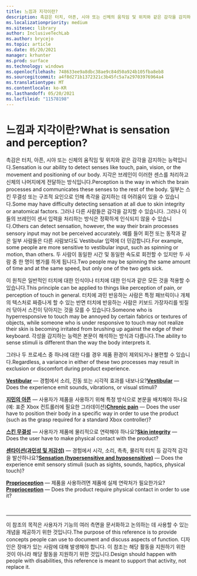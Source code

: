```yaml
---
title: 느낌과 지각이란?
description: 촉감은 터치, 아픈, 시야 또는 신체의 움직임 및 위치와 같은 감각을 감지하는 능력입니다.
ms.localizationpriority: medium
ms.sitesec: library
author: InclusiveTechLab
ms.author: brycejo
ms.topic: article
ms.date: 05/20/2021
manager: krhunter
ms.prod: surface
ms.technology: windows
ms.openlocfilehash: 748633ee9a8dbc38ae9c84d50a924b105fba8eb8
ms.sourcegitcommit: a4f8d271b1372321c3b45fc5a7a29703976964a4
ms.translationtype: MT
ms.contentlocale: ko-KR
ms.lasthandoff: 05/20/2021
ms.locfileid: "11578198"
---
```

# <a name="what-is-sensation-and-perception"></a><span data-ttu-id="f7b43-103">느낌과 지각이란?</span><span class="sxs-lookup"><span data-stu-id="f7b43-103">What is sensation and perception?</span></span>

<span data-ttu-id="f7b43-104">촉감은 터치, 아픈, 시야 또는 신체의 움직임 및 위치와 같은 감각을 감지하는 능력입니다.</span><span class="sxs-lookup"><span data-stu-id="f7b43-104">Sensation is our ability to detect senses like touch, pain, vision, or the movement and positioning of our body.</span></span> <span data-ttu-id="f7b43-105">지각은 브레인이 이러한 센스를 처리하고 신체의 나머지에게 전달하는 방식입니다.</span><span class="sxs-lookup"><span data-stu-id="f7b43-105">Perception is the way in which the brain processes and communicates these senses to the rest of the body.</span></span> <span data-ttu-id="f7b43-106">일부는 스킨 무결성 또는 구조적 요인으로 인해 촉각을 감지하는 데 어려움이 있을 수 있습니다.</span><span class="sxs-lookup"><span data-stu-id="f7b43-106">Some may have difficulty detecting sensation at all due to skin integrity or anatomical factors.</span></span> <span data-ttu-id="f7b43-107">그러나 다른 사람들은 감각을 감지할 수 있습니다. 그러나 이들의 브레인이 센서 입력을 처리하는 방식은 정확하게 인식되지 않을 수 있습니다.</span><span class="sxs-lookup"><span data-stu-id="f7b43-107">Others can detect sensation, however, the way their brain processes sensory input may not be perceived accurately.</span></span> <span data-ttu-id="f7b43-108">예를 들어 회전 또는 동작과 같은 일부 사람들은 다른 사람보다도 Vestibular 입력에 더 민감합니다.</span><span class="sxs-lookup"><span data-stu-id="f7b43-108">For example, some people are more sensitive to vestibular input, such as spinning or motion, than others.</span></span> <span data-ttu-id="f7b43-109">두 사람이 동일한 시간 및 동일한 속도로 회전할 수 있지만 두 사람 중 한 명이 병가를 하게 됩니다.</span><span class="sxs-lookup"><span data-stu-id="f7b43-109">Two people may be spinning the same amount of time and at the same speed, but only one of the two gets sick.</span></span>

<span data-ttu-id="f7b43-110">이 원칙은 일반적인 터치에 대한 인식이나 터치에 대한 인식과 같은 모든 것을 적용할 수 있습니다.</span><span class="sxs-lookup"><span data-stu-id="f7b43-110">This principle can be applied to things like perception of pain, or perception of touch in general.</span></span> <span data-ttu-id="f7b43-111">터치에 과민 반응하는 사람은 특정 패브릭이나 개체의 텍스처로 짜증나게 할 수 있는 반면 터치에 반응하는 사람은 키보드 가장자리를 빗질러 닦아서 스킨이 닦아지는 것을 모를 수 있습니다.</span><span class="sxs-lookup"><span data-stu-id="f7b43-111">Someone who is hyperresponsive to touch may be annoyed by certain fabrics or textures of objects, while someone who is under responsive to touch may not realize their skin is becoming irritated from brushing up against the edge of their keyboard.</span></span> <span data-ttu-id="f7b43-112">각성을 감지하는 능력은 본문이 해석하는 방식과 다릅니다.</span><span class="sxs-lookup"><span data-stu-id="f7b43-112">The ability to sense stimuli is different than the way the body interprets it.</span></span>

<span data-ttu-id="f7b43-113">그러나 두 프로세스 중 하나에 대한 다를 경우 제품 환경이 제외되거나 불편할 수 있습니다.</span><span class="sxs-lookup"><span data-stu-id="f7b43-113">Regardless, a variance in either of these two processes may result in exclusion or discomfort during product experience.</span></span>

<span data-ttu-id="f7b43-114">**[Vestibular](sensation-perception-vestibular.md)** &mdash; 경험에서 소리, 진동 또는 시각적 효과를 내보나요?</span><span class="sxs-lookup"><span data-stu-id="f7b43-114">**[Vestibular](sensation-perception-vestibular.md)** &mdash; Does the experience emit sounds, vibrations, or visual stimuli?</span></span>

<span data-ttu-id="f7b43-115">**[지민의 아픈](sensation-perception-chronic-pain.md)** &mdash; 사용자가 제품을 사용하기 위해 특정 방식으로 본문을 배치해야 하나요(예: 표준 Xbox 컨트롤러에 필요한 그라데이션)</span><span class="sxs-lookup"><span data-stu-id="f7b43-115">**[Chronic pain](sensation-perception-chronic-pain.md)** &mdash; Does the user have to position their body in a specific way in order to use the product (such as the grasp required for a standard Xbox controller)?</span></span>

<span data-ttu-id="f7b43-116">**[스킨 무결성](sensation-perception-skin-integrity.md)** &mdash; 사용자가 제품에 물리적으로 연락해야 하나요?</span><span class="sxs-lookup"><span data-stu-id="f7b43-116">**[Skin integrity](sensation-perception-skin-integrity.md)** &mdash; Does the user have to make physical contact with the product?</span></span>

<span data-ttu-id="f7b43-117">**[센타이션(과민성 및 저감성)](sensation-perception-sensation.md)** &mdash; 경험에서 시각, 소리, 촉촉, 물리적 터치 등 감각적 감각을 발산하나요?</span><span class="sxs-lookup"><span data-stu-id="f7b43-117">**[Sensation (hypersensitive and hyposensitive)](sensation-perception-sensation.md)** &mdash; Does the experience emit sensory stimuli (such as sights, sounds, haptics, physical touch)?</span></span>

<span data-ttu-id="f7b43-118">**[Proprioception](sensation-perception-proprioception.md)** &mdash; 제품을 사용하려면 제품에 실제 연락처가 필요한가요?</span><span class="sxs-lookup"><span data-stu-id="f7b43-118">**[Proprioception](sensation-perception-proprioception.md)** &mdash; Does the product require physical contact in order to use it?</span></span>

&nbsp;

[comment]: # (Footer 문)
___
<span data-ttu-id="f7b43-120">이 참조의 목적은 사용자가 기능의 여러 측면을 문서화하고 논의하는 데 사용할 수 있는 개념을 제공하기 위한 것입니다.</span><span class="sxs-lookup"><span data-stu-id="f7b43-120">The purpose of this reference is to provide concepts people can use to document and discuss aspects of function.</span></span> <span data-ttu-id="f7b43-121">디자인은 장애가 있는 사람에 대해 발생해야 합니다. 이 참조는 해당 활동을 지원하기 위한 것이 아니라 해당 활동을 지원하기 위한 것입니다.</span><span class="sxs-lookup"><span data-stu-id="f7b43-121">Design should happen with people with disabilities, this reference is meant to support that activity, not replace it.</span></span> 